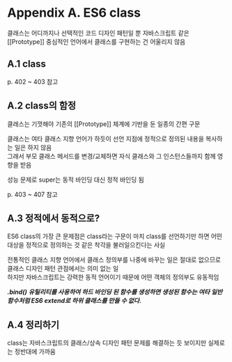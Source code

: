 # Appendix A. ES6 class

클래스는 어디까지나 선택적인 코드 디자인 패턴일 뿐 자바스크립트 같은 [[Prototype]] 중심적인 언어에서 클래스를 구현하는 건 어울리지 않음

## A.1 class

p. 402 ~ 403 참고

## A.2 class의 함정

클래스는 기껏해야 기존의 [[Prototype]] 체계에 기반을 둔 일종의 간편 구문

클래스는 여타 클래스 지향 언어가 하듯이 선언 지점에 정적으로 정의된 내용을 복사하는 일은 하지 않음  
그래서 부모 클래스 메서드를 변경/교체하면 자식 클래스와 그 인스턴스들까지 함께 영향을 받음

성능 문제로 super는 동적 바인딩 대신 정적 바인딩 됨

p. 403 ~ 407 참고

## A.3 정적에서 동적으로?

ES6 class의 가장 큰 문제점은 class라는 구문이 마치 class를 선언하기만 하면 어떤 대상을 정적으로 정의하는 것 같은 착각을 불러일으킨다는 사실

전통적인 클래스 지향 언어에서 클래스 정의부를 나중에 바꾸는 일은 절대로 없으므로 클래스 디자인 패턴 관점에서는 의미 없는 일  
하지만 자바스크립트는 강력한 동적 언어이기 때문에 어떤 객체의 정의부도 유동적임

**_.bind() 유틸리티를 사용하여 하드 바인딩 된 함수를 생성하면 생성된 함수는 여타 일반 함수처럼 ES6 extend로 하위 클래스를 만들 수 없다._**

## A.4 정리하기

class는 자바스크립트의 클래스/상속 디자인 패턴 문제를 해결하는 듯 보이지만 실제로는 정반대에 가까움
